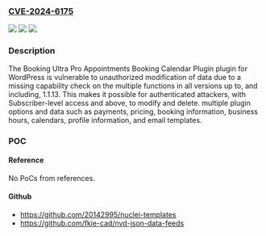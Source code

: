 ### [CVE-2024-6175](https://cve.mitre.org/cgi-bin/cvename.cgi?name=CVE-2024-6175)
![](https://img.shields.io/static/v1?label=Product&message=Booking%20Ultra%20Pro%20Appointments%20Booking%20Calendar%20Plugin&color=blue)
![](https://img.shields.io/static/v1?label=Version&message=*%3C%3D%201.1.13%20&color=brighgreen)
![](https://img.shields.io/static/v1?label=Vulnerability&message=CWE-862%20Missing%20Authorization&color=brighgreen)

### Description

The Booking Ultra Pro Appointments Booking Calendar Plugin plugin for WordPress is vulnerable to unauthorized modification of data due to a missing capability check on the multiple functions in all versions up to, and including, 1.1.13. This makes it possible for authenticated attackers, with Subscriber-level access and above, to modify and delete. multiple plugin options and data such as payments, pricing, booking information, business hours, calendars, profile information, and email templates.

### POC

#### Reference
No PoCs from references.

#### Github
- https://github.com/20142995/nuclei-templates
- https://github.com/fkie-cad/nvd-json-data-feeds

